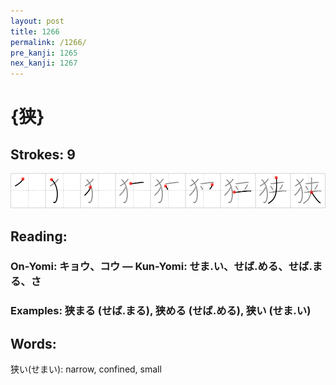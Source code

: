 ```yaml
---
layout: post
title: 1266
permalink: /1266/
pre_kanji: 1265
nex_kanji: 1267
---
```


# {狭}

## Strokes: 9

<div class="stroke"><img src="../images/E78BAD.png" /></div>

## Reading:

### On-Yomi: キョウ、コウ &mdash; Kun-Yomi: せま.い、せば.める、せば.まる、さ

### Examples: 狭まる (せば.まる), 狭める (せば.める), 狭い (せま.い)

## Words:

狭い(せまい): narrow, confined, small

